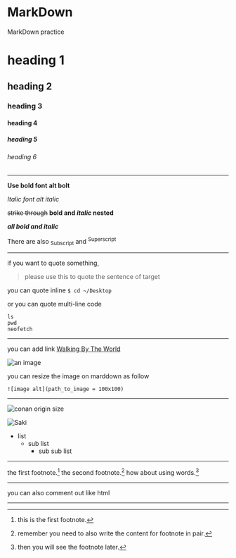 # MarkDown
MarkDown practice

# heading 1
## heading 2
### heading 3
#### heading 4
##### heading 5
###### heading 6

---

**Use bold font**
__alt bolt__ 

*Italic font*  _alt italic_

~~strike through~~
**bold and _italic_ nested**

***all bold and italic***

There are also <sub>Subscript</sub> and <sup>Superscript</sup>

---

if you want to quote something, 
> please use this to quote the sentence of target

you can quote inline ` $ cd ~/Desktop `  

or you can quote multi-line code

```
ls
pwd
neofetch
```

---

you can add link [Walking By The World](https://www.youtube.com/watch?v=FMl7GEaYwAE)

![an image](https://assets.ubuntu.com/v1/29985a98-ubuntu-logo32.png)

you can resize the image on marddown as follow

```
![image alt](path_to_image = 100x100)
```
---

![conan origin size](https://static.wikia.nocookie.net/caseclosed/images/a/a7/Infobox_-_Mary_Sera.jpg/revision/latest?cb=20180225032036)

![Saki](https://cdn.up-timely.com/image/2/actress_main/16033/coTkpxLIaqIMkXxO3lTFYJOzG13SkOzJey8LODkZ.jpg )

- list
  - sub list
     - sub sub list  

---

the first footnote.[^1]
the second footnote.[^2]
how about using words.[^footnote]

[^1]: this is the first footnote.
[^2]: remember you need to also write the content for footnote in pair.
[^footnote]:then you will see the footnote later.

---

you can also comment out like html <!-- comment will not be displayed-->

---
